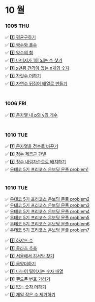 # 10 월

### 1005 THU
✅ [1️⃣ 평균구하기](12944.java) <br>
✅ [1️⃣ 짝수와 홀수](12937.java) <br>
✅ [1️⃣ 약수의 합](12928.java) <br>
✅ [1️⃣ 나머지가 1이 되는 수 찾기](87389.java) <br>
✅ [1️⃣ x만큼 간격이 있는 n개의 숫자](12954.java) <br>
✅ [1️⃣ 자릿수 더하기](12931.java) <br>
✅ [1️⃣ 자연수 뒤집어 배열로 만들기](12932.java) <br>
<br>
### 1006 FRI
✅ [1️⃣ 문자열 내 p와 y의 개수](12916.java) <br>
<br>
### 1010 TUE
✅ [1️⃣ 문자열을 정수로 바꾸기](12925.java) <br>
✅ [1️⃣ 정수 제곱근 판별](12934.java) <br>
✅ [1️⃣ 정수 내림차순으로 배치하기](12933.java) <br>
✅ [우테코 5기 프리코스 온보딩 문풀 problem1](woo0501.java) <br>
<br>
### 1010 TUE
✅ [우테코 5기 프리코스 온보딩 문풀 problem2](woo0502.java) <br>
✅ [우테코 5기 프리코스 온보딩 문풀 problem3](woo0503.java) <br>
✅ [우테코 5기 프리코스 온보딩 문풀 problem4](woo0504.java) <br>
✅ [우테코 5기 프리코스 온보딩 문풀 problem5](woo0505.java) <br>
✅ [우테코 5기 프리코스 온보딩 문풀 problem6](woo0506.java) <br>
✅ [우테코 5기 프리코스 온보딩 문풀 problem7](woo0507.java) <br>

✅ [1️⃣ 하샤드 수](12947.java) <br>
✅ [1️⃣ 콜라츠 추측](12943.java) <br>
✅ [1️⃣ 서울에서 김서방 찾기](12919.java) <br>
✅ [1️⃣ 음양더하기](76501.java) <br>
✅ [1️⃣ 나누어 떨어지는 숫자 배열](12910.java) <br>
✅ [1️⃣ 핸드폰 번호 가리기](12948.java) <br>
✅ [1️⃣ 없는 숫자 더하기](86051.java) <br>
✅ [1️⃣ 제일 작은 수 제거하기](12935.java) <br>
